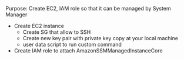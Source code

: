 Purpose: Create EC2, IAM role so that it can be managed by System Manager

- Create EC2 instance
  - Create SG that allow to SSH
  - Create new key pair with private key copy at your local machine
  - user data script to run custom command
- Create IAM role to attach AmazonSSMManagedInstanceCore
